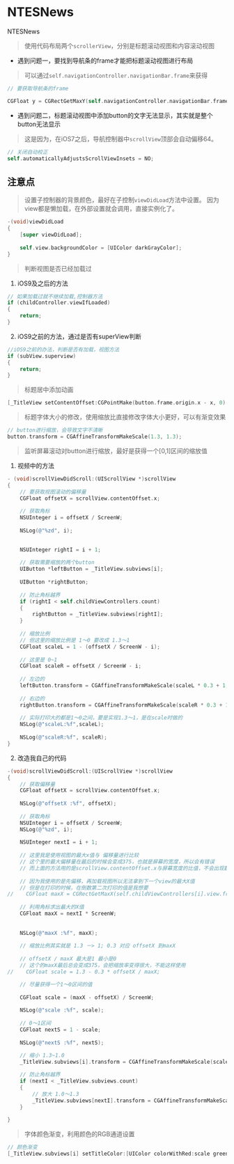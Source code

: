 # NTESNews
NTESNews
> 使用代码布局两个`scrollerView`，分别是标题滚动视图和内容滚动视图

- 遇到问题一，要找到导航条的frame才能把标题滚动视图进行布局
>可以通过`self.navigationController.navigationBar.frame`来获得

```objectivec
// 要获取导航条的frame

CGFloat y = CGRectGetMaxY(self.navigationController.navigationBar.frame);
```

- 遇到问题二，标题滚动视图中添加button的文字无法显示，其实就是整个button无法显示

> 这是因为，在iOS7之后，导航控制器中`scrollView`顶部会自动偏移64。

```objectivec
// 关闭自动校正
self.automaticallyAdjustsScrollViewInsets = NO;
```

## 注意点
> 设置子控制器的背景颜色，最好在子控制`viewDidLoad`方法中设置。
> 因为view都是懒加载，在外部设置就会调用，直接实例化了。

```objectivec
-(void)viewDidLoad
{
    [super viewDidLoad];
    
    self.view.backgroundColor = [UIColor darkGrayColor];
}
```
> 判断视图是否已经加载过

1. iOS9及之后的方法

```objectivec
// 如果加载过就不继续加载,控制器方法
if (childController.viewIfLoaded)
{
    return;
}
```
2. iOS9之前的方法，通过是否有superView判断

```objectivec
//iOS9之前的办法，判断是否有加载，视图方法
if (subView.superview)
{
    return;
}
```

>标题居中添加动画

```objectivec
[_TitleView setContentOffset:CGPointMake(button.frame.origin.x - x, 0) animated:YES];
```
>标题字体大小的修改，使用缩放比直接修改字体大小更好，可以有渐变效果

```objectivec
// button进行缩放，会导致文字不清晰
button.transform = CGAffineTransformMakeScale(1.3, 1.3);
```

>监听屏幕滚动对button进行缩放，最好是获得一个[0,1]区间的缩放值

1. 视频中的方法
```objectivec
- (void)scrollViewDidScroll:(UIScrollView *)scrollView
{
    // 要获取视图滚动的偏移量
    CGFloat offsetX = scrollView.contentOffset.x;
    
    // 获取角标
    NSUInteger i = offsetX / ScreenW;
    
    NSLog(@"%zd", i);

    
    NSUInteger rightI = i + 1;
    
    // 获取需要缩放的两个button
    UIButton *leftButton = _TitleView.subviews[i];
    
    UIButton *rightButton;
    
    // 防止角标越界
    if (rightI < self.childViewControllers.count)
    {
        rightButton = _TitleView.subviews[rightI];
    }
    
    // 缩放比例
    // 但这里的缩放比例是 1～0 要改成 1.3～1
    CGFloat scaleL = 1 - (offsetX / ScreenW - i);
    
    // 这里是 0~1
    CGFloat scaleR = offsetX / ScreenW - i;
    
    // 左边的
    leftButton.transform = CGAffineTransformMakeScale(scaleL * 0.3 + 1, scaleL * 0.3 + 1);
    
    // 右边的
    rightButton.transform = CGAffineTransformMakeScale(scaleR * 0.3 + 1 , scaleR * 0.3 +1);
    
    // 实际打印大的都是1～0之间，要是实现1.3～1，是在scale时做的
    NSLog(@"scaleL:%f",scaleL);
    
    NSLog(@"scaleR:%f", scaleR);
}
```

2. 改造我自己的代码

```objectivec
-(void)scrollViewDidScroll:(UIScrollView *)scrollView
{
    // 获取偏移量
    CGFloat offsetX = scrollView.contentOffset.x;
    
    NSLog(@"offsetX :%f", offsetX);
    
    // 获取角标
    NSUInteger i = offsetX / ScreenW;
    NSLog(@"%zd", i);
    
    NSUInteger nextI = i + 1;
    
    // 这里我是使用视图的最大x值与 偏移量进行比较
    // 这个里的最大偏移量在最后的时候会变成375，也就是屏幕的宽度，所以会有错误
    // 而上面的方法用的是scrollView.contentOffset.x与屏幕宽度的比值，不会出现数据错误
    
    // 因为我使用的是先偏移，再加载视图所以无法拿到下一个view的最大X值
    // 但是在打印的时候，在倒数第二次打印的值是我想要
//    CGFloat maxX = CGRectGetMaxX(self.childViewControllers[i].view.frame);
    
    // 利用角标求出最大的X值
    CGFloat maxX = nextI * ScreenW;
    
    
    NSLog(@"maxX :%f", maxX);
    
    // 缩放比例其实就是 1.3 －> 1; 0.3 对应 offsetX 到maxX
    
    // offsetX / maxX 最大是1 最小是0
    // 这个的maxX最后总会变成375，会把缩放率变得很大，不能这样使用
//    CGFloat scale = 1.3 - 0.3 * offsetX / maxX;

    // 尽量获得一个1～0区间的值
    
    CGFloat scale = (maxX - offsetX) / ScreenW;
    
    NSLog(@"scale :%f", scale);
    
    // 0～1区间
    CGFloat nextS = 1 - scale;
    
    NSLog(@"nextS :%f", nextS);
    
    // 缩小 1.3~1.0
    _TitleView.subviews[i].transform = CGAffineTransformMakeScale(scale * 0.3 + 1, scale * 0.3 + 1);

    // 防止角标越界
    if (nextI < _TitleView.subviews.count)
    {
        // 放大 1.0～1.3
        _TitleView.subviews[nextI].transform = CGAffineTransformMakeScale(nextS * 0.3 + 1, nextS * 0.3 + 1);
    }
    
}
```

>字体颜色渐变，利用颜色的RGB通道设置

```objectivec
// 颜色渐变
[_TitleView.subviews[i] setTitleColor:[UIColor colorWithRed:scale green:0 blue:0 alpha:1] forState:UIControlStateNormal];
```
